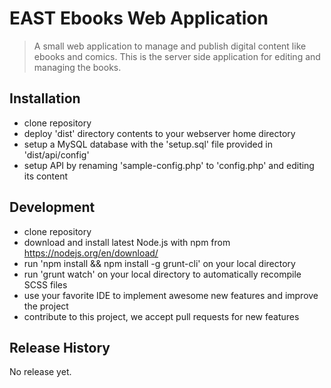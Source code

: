 # EAST Ebooks Web Application
> A small web application to manage and publish digital content like ebooks and comics. This is the server side application for editing and managing the books.


## Installation
- clone repository
- deploy 'dist' directory contents to your webserver home directory
- setup a MySQL database with the 'setup.sql' file provided in 'dist/api/config'
- setup API by renaming 'sample-config.php' to 'config.php' and editing its content

## Development
- clone repository
- download and install latest Node.js with npm from https://nodejs.org/en/download/
- run 'npm install && npm install -g grunt-cli' on your local directory
- run 'grunt watch' on your local directory to automatically recompile SCSS files
- use your favorite IDE to implement awesome new features and improve the project
- contribute to this project, we accept pull requests for new features

## Release History

No release yet.
